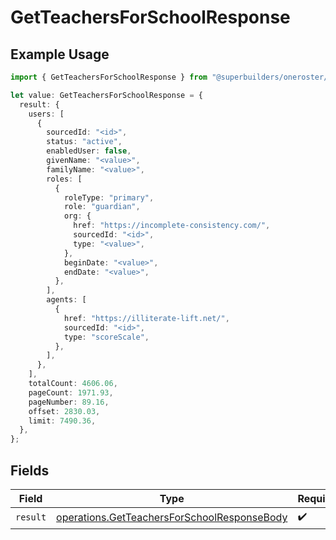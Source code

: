 # GetTeachersForSchoolResponse

## Example Usage

```typescript
import { GetTeachersForSchoolResponse } from "@superbuilders/oneroster/models/operations";

let value: GetTeachersForSchoolResponse = {
  result: {
    users: [
      {
        sourcedId: "<id>",
        status: "active",
        enabledUser: false,
        givenName: "<value>",
        familyName: "<value>",
        roles: [
          {
            roleType: "primary",
            role: "guardian",
            org: {
              href: "https://incomplete-consistency.com/",
              sourcedId: "<id>",
              type: "<value>",
            },
            beginDate: "<value>",
            endDate: "<value>",
          },
        ],
        agents: [
          {
            href: "https://illiterate-lift.net/",
            sourcedId: "<id>",
            type: "scoreScale",
          },
        ],
      },
    ],
    totalCount: 4606.06,
    pageCount: 1971.93,
    pageNumber: 89.16,
    offset: 2830.03,
    limit: 7490.36,
  },
};
```

## Fields

| Field                                                                                                      | Type                                                                                                       | Required                                                                                                   | Description                                                                                                |
| ---------------------------------------------------------------------------------------------------------- | ---------------------------------------------------------------------------------------------------------- | ---------------------------------------------------------------------------------------------------------- | ---------------------------------------------------------------------------------------------------------- |
| `result`                                                                                                   | [operations.GetTeachersForSchoolResponseBody](../../models/operations/getteachersforschoolresponsebody.md) | :heavy_check_mark:                                                                                         | N/A                                                                                                        |